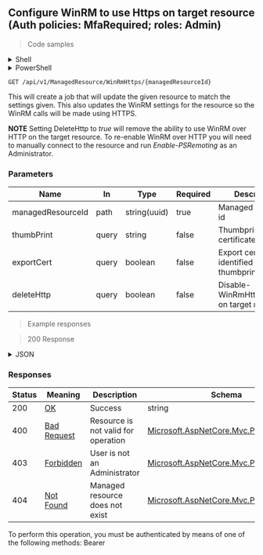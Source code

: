 
## Configure WinRM to use Https on target resource (Auth policies: MfaRequired; roles: Admin)

<a id="opIdConfigureWinRmHttpsAsync"></a>

> Code samples

<details><summary>Shell</summary>


```shell
# You can also use wget
curl -X GET /api/v1/ManagedResource/WinRmHttps/{managedResourceId} \
  -H 'Accept: application/json' \
  -H 'Authorization: Bearer TOKEN'

```


</details>

<details><summary>PowerShell</summary>


```powershell
# PowerShell example

$NPSUrl = "https://localhost:6500"

$Login = @{
    Login = "User"
    Password = "Password"
}
# Cookie container for multi-factor authentication
$WebSession = New-Object Microsoft.PowerShell.Commands.WebRequestSession
$Token = Invoke-RestMethod -Url "$($NPSUrl)/signinBody" -Method POST -Body (ConvertTo-Json $Login) -WebSession $WebSession -ContentType "application/json"
$Token = Invoke-RestMethod -Url "$($NPSUrl)/signin2fa" -Method Post -Body $MfaCode -Headers @{Authorization = "Bearer $Token"} -WebSession $WebSession -ContentType "application/json"

$Headers = @{
    Authorization = "Bearer $Token"
}
Invoke-RestMethod -Method GET -Url "$($NPSUrl)/api/v1/ManagedResource/WinRmHttps/{managedResourceId} -Headers $Headers -ContentType "application/json"
```


</details>

`GET /api/v1/ManagedResource/WinRmHttps/{managedResourceId}`

This will create a job that will update the given
resource to match the settings given. This also
updates the WinRM settings for the resource so the
WinRM calls will be made using HTTPS.
            
**NOTE** Setting DeleteHttp to _true_ will remove the
ability to use WinRM over HTTP on the target resource.
To re-enable WinRM over HTTP you will need to manually
connect to the resource and run _Enable-PSRemoting_ as
an Administrator.

<h3 id="configure-winrm-to-use-https-on-target-resource-(auth-policies:-mfarequired;-roles:-admin)-parameters">Parameters</h3>

|Name|In|Type|Required|Description|
|---|---|---|---|---|
|managedResourceId|path|string(uuid)|true|Managed resource id|
|thumbPrint|query|string|false|Thumbprint of certificate|
|exportCert|query|boolean|false|Export certificate identified by thumbprint|
|deleteHttp|query|boolean|false|Disable-WinRmHttpListeners on target resource|

> Example responses

> 200 Response

<details><summary>JSON</summary>


```json
"497f6eca-6276-4993-bfeb-53cbbbba6f08"
```


</details>

<h3 id="configure-winrm-to-use-https-on-target-resource-(auth-policies:-mfarequired;-roles:-admin)-responses">Responses</h3>

|Status|Meaning|Description|Schema|
|---|---|---|---|
|200|[OK](https://tools.ietf.org/html/rfc7231#section-6.3.1)|Success|string|
|400|[Bad Request](https://tools.ietf.org/html/rfc7231#section-6.5.1)|Resource is not valid for operation|[Microsoft.AspNetCore.Mvc.ProblemDetails](../Models/microsoft.aspnetcore.mvc.problemdetails.md)|
|403|[Forbidden](https://tools.ietf.org/html/rfc7231#section-6.5.3)|User is not an Administrator|[Microsoft.AspNetCore.Mvc.ProblemDetails](../Models/microsoft.aspnetcore.mvc.problemdetails.md)|
|404|[Not Found](https://tools.ietf.org/html/rfc7231#section-6.5.4)|Managed resource does not exist|[Microsoft.AspNetCore.Mvc.ProblemDetails](../Models/microsoft.aspnetcore.mvc.problemdetails.md)|

<aside class="warning">
To perform this operation, you must be authenticated by means of one of the following methods:
Bearer
</aside>


